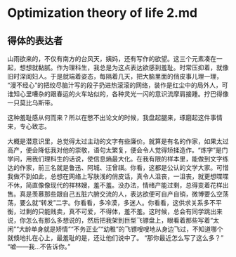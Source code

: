 # Optimization theory of life 2.md
## 得体的表达者

山雨欲来的，不仅有南方的台风天，姨妈，还有写作的欲望。这三个元素凑在一起，想想就黏腻。作为理科生，我总是为这点表达欲感到羞耻。时常压抑着，就像旧时深闺妇人。于是就端着姿态，每隔着几天，把大脑里面的俏皮事儿理一理， “漫不经心”的把绞尽脑汁写的段子扔进热滚滚的网络，装作是红尘中的局外人，可谁知心里嘈杂的跟春运的火车站似的，各种灵光一闪的意识流摩肩接踵。拧巴得像一只莫比乌斯带。

这种羞耻感从何而来？所以在憋不出论文的时候，我盘起腿来，琢磨起这件事情来，专心致志。

大概是潜意识里，总觉得太过主动的文字有些廉价。就算是有名的作家，如果太过高产，便会降低我对他的崇敬，语句太繁复，便会令人觉得矫揉造作。“炼字”是门学问，用我们理科生的话说，使信息熵最大化。在我有限的样本里，能做到文字练达的作家，前三名就是鲁迅、阿城、汪曾祺。你看，这都是公认的文学大家。可惜我做不到如此，总想在网络上写肤浅的俏皮话，真令人沮丧，一沮丧，就更想喋喋不休，简直像像现代的祥林嫂，羞不羞。没办法，情绪产能过剩，总得变着花样出售。真是羡慕那些跟自己五脏六腑交流的人，表达欲便可自产自销，微博要么空荡荡，要么就“转发”二字。你看看，多冷漠，多迷人。你看看，这供求关系多不平衡，过剩的只能贱卖，真不可爱，不得体，羞不羞。这时候，总会有同学跳出来说，你怎么有那么多想说的，然后把我架到巨型飞镖盘上，眼看着那些写着“太闲”“大龄单身就是矫情”“不务正业”“幼稚”的飞镖嗖嗖地从身边飞过，不知道哪个就倏地扎在心上，最羞耻的是，还让他们说中了。
“那你最近怎么写了这么多？”
“嘘——我...不告诉你。”
        